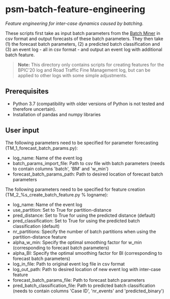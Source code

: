 # psm-batch-feature-engineering

*Feature engineering for inter-case dynamics caused by batching.*

These scripts first take as input batch parameters from the [Batch Miner](https://github.com/multi-dimensional-process-mining/psm-batchmining) in csv format and output forecasts of these batch parameters.
They then take (1) the forecast batch parameters, (2) a predicted batch classification and (3) an event log - all in csv format - and output an event log with additional batch feature.

>**Note:** This directory only contains scripts for creating features for the BPIC'20 log and Road Traffic Fine Management log, but can be applied to other logs with some simple adjustments.

## Prerequisites
- Python 3.7 (compatibility with older versions of Python is not tested and therefore uncertain).
- Installation of pandas and numpy libraries

## User input
The following parameters need to be specified for parameter forecasting (TM_1_forecast_batch_params.py):
* log_name: Name of the event log
* batch_params_import_file: Path to csv file with batch parameters (needs to contain columns 'batch', 'BM' and 'w_min')
* forecast_batch_params_path: Path to desired location of forecast batch parameters

The following parameters need to be specified for feature creation (TM_2_%s_create_batch_feature.py % logname):
* log_name: Name of the event log
* use_partition: Set to True for partition-distance
* pred_distance: Set to True for using the predicted distance (default)
* pred_classification: Set to True for using the predicted batch classification (default)
* nr_partitions: Specify the number of batch partitions when using the partition-distance feature
* alpha_w_min: Specify the optimal smoothing factor for w_min (corresponding to forecast batch parameters)
* alpha_BI: Specify the optimal smoothing factor for BI (corresponding to forecast batch parameters)
* log_in_file: Path to original event log file in csv format
* log_out_path: Path to desired location of new event log with inter-case feature
* forecast_batch_params_file: Path to forecast batch parameters
* pred_batch_classification_file: Path to predicted batch classification (needs to contain columns 'Case ID', 'nr_events' and 'predicted_binary')
